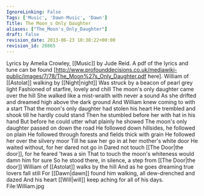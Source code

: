 ```yaml
---
IgnoreLinking: False
Tags: ['Music', 'Dawn-Music', 'Dawn']
Title: The Moon_s Only Daughter
aliases: ["The_Moon's_Only_Daughter"]
draft: False
revision_date: 2013-06-23 10:38:22+00:00
revision_id: 20865
---
```


Lyrics by Amelia Crowley, [[Music]] by Jude Reid.
A pdf of the lyrics and tune can be found [http://www.profounddecisions.co.uk/mediawiki-public/images/7/78/The_Moon%27s_Only_Daughter.pdf here]. 
William of [[Astolat]] walking by [[Night|night]]
Was struck by a beacon of pearl grey light
Fashioned of starfire, lovely and chill
The moon's only daughter came over the hill
She walked like a mist-wraith with never a sound
As she drifted and dreamed high above the dark ground
And William knew coming to with a start
That the moon's only daughter had stolen his heart
He trembled and shook till he hardly could stand
Then he stumbled before her with hat in his hand
But before he could utter what plainly he showed
The moon's only daughter passed on down the road
He followed down hillsides, he followed on plain
He followed through forests and fields thick with grain
He followed her over the silvery moor
Till he saw her go in at her mother's white door
He waited without, for her dared not go in
Dared not touch [[The Door|the door]], for he feared 'twas a sin
That to touch the moon's whiteness would damn him for sure
So he stood there, in silence, a step from [[The Door|the door]]
William of [[Astolat]] walks by the hill
And as he goes dreaming true lovers fall still
For [[Dawn|dawn]] found him walking, all dew-drenched and dazed
And his heart [[Will|will]] keep aching for all of his days.
File:William.jpg